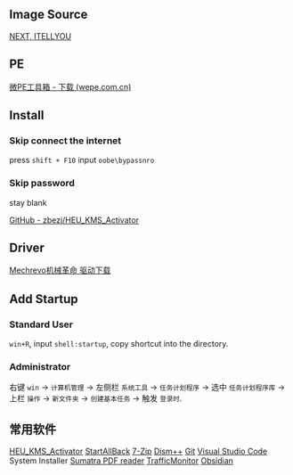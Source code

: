
## Image Source

[NEXT, ITELLYOU](https://next.itellyou.cn/)

## PE

[微PE工具箱 - 下载 (wepe.com.cn)](https://www.wepe.com.cn/download.html)

## Install

### Skip connect the internet

press `shift + F10`
input `oobe\bypassnro`

### Skip password

stay blank

[GitHub - zbezj/HEU_KMS_Activator](https://github.com/zbezj/HEU_KMS_Activator)
## Driver

[Mechrevo机械革命 驱动下载](https://www.mechrevo.com/service/)

## Add Startup

### Standard User
`win+R`, input `shell:startup`, copy shortcut into the directory.

### Administrator
右键 `win` -> `计算机管理` -> 左侧栏 `系统工具` -> `任务计划程序` -> 选中 `任务计划程序库` -> 上栏 `操作` -> `新文件夹` -> `创建基本任务` -> 触发 `登录时`.
## 常用软件

[HEU_KMS_Activator](https://github.com/zbezj/HEU_KMS_Activator)
[StartAllBack](https://masuit.com/1751?kw=startallback&t=0HMVIG96CMQ8J)
[7-Zip](https://7-zip.org/)
[Dism++](https://github.com/Chuyu-Team/Dism-Multi-language/releases/)
[Git](https://git-scm.com/downloads)
[Visual Studio Code](https://code.visualstudio.com/#alt-downloads) System Installer
[Sumatra PDF reader](https://www.sumatrapdfreader.org/download-free-pdf-viewer)
[TrafficMonitor](https://github.com/zhongyang219/TrafficMonitor)
[Obsidian](https://obsidian.md/download)
